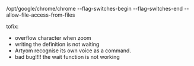 /opt/google/chrome/chrome --flag-switches-begin --flag-switches-end --allow-file-access-from-files

tofix:
- overflow character when zoom
- writing the definition is not waiting
- Artyom recognise its own voice as a command.
- bad bug!!!! the wait function is not working
